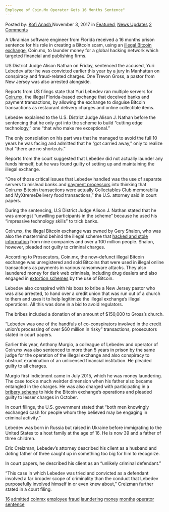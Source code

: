 ```yaml
---
Employee of Coin.Mx Operator Gets 16 Months Sentence"
---
```

<article class="post-listing post-23362 post type-post status-publish format-standard has-post-thumbnail hentry  tag-1887 tag-admitted tag-coinmx tag-fraud tag-laundering tag-money tag-months tag-operator tag-sentence">
<div class="post-inner">
    <span>Posted by: <a href="https://www.deepdotweb.com/author/kofi/" title="">Kofi Anash </a></span>
<span>November 3, 2017</span>
<span>in <a href="https://www.deepdotweb.com/category/deepdot-news/" rel="category tag">Featured</a>, <a href="https://www.deepdotweb.com/category/news-updates/" rel="category tag">News Updates</a></span>
<span><a href="https://www.deepdotweb.com/2017/11/03/employee-coin-mx-operator-gets-16-months-sentence/#comments">2 Comments</a></span>
</p>
<div class="clear"></div>
    
<p>A Ukrainian software engineer from Florida received a 16 months prison sentence for his role in creating a Bitcoin scam, using an <a href="https://www.deepdotweb.com/2017/01/25/coin-mx-operator-admits-fraud-money-laundering/">illegal Bitcoin exchange</a>, Coin.mx, to launder money for a global hacking network which targeted financial and publishing firms.</p>
<p>US District Judge Alison Nathan on Friday, sentenced the accused, Yuri Lebedev after he was convicted earlier this year by a jury in Manhattan on conspiracy and fraud-related charges. One Trevon Gross, a pastor from New Jersey was also arrested alongside.</p>
<p>Reports from US filings state that Yuri Lebedev ran multiple servers for <a href="https://www.deepdotweb.com/2017/01/25/coin-mx-operator-admits-fraud-money-laundering/">Coin.mx</a>, the illegal Florida-based exchange that deceived banks and payment transactions, by allowing the exchange to disguise Bitcoin transactions as restaurant delivery charges and online collectible items.</p>
<p>Lebedev explained to the U.S. District Judge Alison J. Nathan before the sentencing that he only got into the scheme to build “cutting edge technology,” one “that who make me exceptional.”</p>
<p>The only consolation on his part was that he managed to avoid the full 10 years he was facing and admitted that he “got carried away,” only to realize that “there are no shortcuts.”</p>
<p>Reports from the court suggested that Lebedev did not actually launder any funds himself, but he was found guilty of setting up and maintaining the illegal exchange.</p>
<p>“One of those critical issues that Lebedev handled was the use of separate servers to mislead banks and <a href="https://www.deepdotweb.com/2016/04/29/other-suspect-arrested-in-coin-mx-bitcoin-exchange-scheme/">payment processors</a> into thinking that Coin.mx Bitcoin transactions were actually Collectables Club memorabilia and MyXtremeDelivery food transactions,” the U.S. attorney said in court papers.</p>
<p>During the sentencing, U.S District Judge Alison J. Nathan stated that he was amongst “unwilling participants in the scheme” because he used his “impressive technology skills” to trick banks.</p>
<p>Coin.mx, the illegal Bitcoin exchange was owned by Gery Shalon, who was also the mastermind behind the illegal scheme that <a href="https://www.deepdotweb.com/2016/04/29/other-suspect-arrested-in-coin-mx-bitcoin-exchange-scheme/">hacked and stole information</a> from nine companies and over a 100 million people. Shalon, however, pleaded not guilty to criminal charges.</p>
<p><a id="post-23362-_gjdgxs"></a> According to Prosecutors, Coin.mx, the now-defunct illegal Bitcoin exchange was unregistered and sold Bitcoins that were used in illegal online transactions as payments in various ransomware attacks. They also laundered money for dark web criminals, including drug dealers and also engaged in <a href="https://calvinayre.com/2017/10/23/bitcoin/man-gets-jail-time-coin-mx-bank-hacking-scheme/">extortion schemes</a> by the use of Bitcoin.</p>
<p>Lebedev also conspired with his boss to bribe a New Jersey pastor who was also arrested, to hand over a credit union that was run out of a church to them and uses it to help legitimize the illegal exchange’s illegal operations. All this was done in a bid to avoid regulators.</p>
<p>The bribes included a donation of an amount of $150,000 to Gross’s church.</p>
<p>“Lebedev was one of the handfuls of co-conspirators involved in the credit union’s processing of over $60 million in risky” transactions, prosecutors stated in court papers.</p>
<p>Earlier this year, Anthony Murgio, a colleague of Lebedev and operator of Coin.mx was also sentenced to more than 5 years in prison by the same judge for the operation of the illegal exchange and also conspiracy to obstruct examination of an unlicensed financial institution. He pleaded guilty to all charges.</p>
<p>Murgio first indictment came in July 2015, which he was money laundering. The case took a much weirder dimension when his father also became entangled in the charges. He was also charged with participating in a <a href="https://www.deepdotweb.com/2017/01/25/coin-mx-operator-admits-fraud-money-laundering/">bribery scheme</a> to hide the Bitcoin exchange’s operations and pleaded guilty to lesser charges in October.</p>
<p>In court filings, the U.S. government stated that “both men knowingly exchanged cash for people whom they believed may be engaging in criminal activity.”</p>
<p>Lebedev was born in Russia but raised in Ukraine before immigrating to the United States to a host family at the age of 16. He is now 39 and a father of three children.</p>
<p>Eric Creizman, Lebedev’s attorney described his client as a husband and doting father of three caught up in something too big for him to recognize.</p>
<p>In court papers, he described his client as an “unlikely criminal defendant.”</p>
<p>“This case in which Lebedev was tried and convicted as a defendant involved a far broader scope of criminality than the conduct that Lebedev purposefully involved himself in or even knew about,” Creizman further stated in a court filing.</p>
</div>
<a href="https://www.deepdotweb.com/tag/16/" rel="tag">16</a> <a href="https://www.deepdotweb.com/tag/admitted/" rel="tag">admitted</a> <a href="https://www.deepdotweb.com/tag/coinmx/" rel="tag">coinmx</a> <a href="https://www.deepdotweb.com/tag/employee/" rel="tag">employee</a> <a href="https://www.deepdotweb.com/tag/fraud/" rel="tag">fraud</a> <a href="https://www.deepdotweb.com/tag/laundering/" rel="tag">laundering</a> <a href="https://www.deepdotweb.com/tag/money/" rel="tag">money</a> <a href="https://www.deepdotweb.com/tag/months/" rel="tag">months</a> <a href="https://www.deepdotweb.com/tag/operator/" rel="tag">operator</a> <a href="https://www.deepdotweb.com/tag/sentence/" rel="tag">sentence</a></span> <span style="display:none" class="updated">2017-11-03</span>
<div style="display:none" class="vcard author" itemprop="author" itemscope itemtype="http://schema.org/Person"><strong class="fn" itemprop="name"><a href="https://www.deepdotweb.com/author/kofi/" title="Posts by Kofi Anash" rel="author">Kofi Anash</a></strong></div>
    

